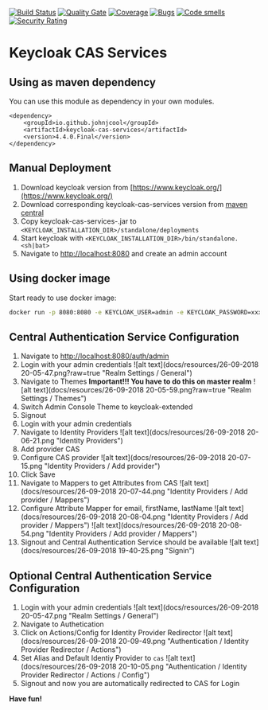 [![Build Status](https://travis-ci.com/johnjcool/keycloak-cas-services.svg?branch=master)](https://travis-ci.com/johnjcool/keycloak-cas-services) [![Quality Gate](https://sonarcloud.io/api/project_badges/measure?project=io.github.johnjcool%3Akeycloak-cas-services&metric=alert_status)](https://sonarcloud.io/dashboard/index/io.github.johnjcool%3Akeycloak-cas-services) [![Coverage](https://sonarcloud.io/api/project_badges/measure?project=io.github.johnjcool%3Akeycloak-cas-services&metric=coverage)](https://sonarcloud.io/component_measures?id=io.github.johnjcool%3Akeycloak-cas-services&metric=coverage) [![Bugs](https://sonarcloud.io/api/project_badges/measure?project=io.github.johnjcool%3Akeycloak-cas-services&metric=bugs)](https://sonarcloud.io/component_measures?id=io.github.johnjcool%3Akeycloak-cas-services&metric=bugs) [![Code smells](https://sonarcloud.io/api/project_badges/measure?project=io.github.johnjcool%3Akeycloak-cas-services&metric=code_smells)](https://sonarcloud.io/component_measures?id=io.github.johnjcool%3Akeycloak-cas-services&metric=code_smells) [![Security Rating](https://sonarcloud.io/api/project_badges/measure?project=io.github.johnjcool%3Akeycloak-cas-services&metric=security_rating)](https://sonarcloud.io/component_measures?id=io.github.johnjcool%3Akeycloak-cas-services&metric=security_rating)

Keycloak CAS Services
=====================

Using as maven dependency
-------------------------
You can use this module as dependency in your own modules.
```
<dependency>
	<groupId>io.github.johnjcool</groupId>
	<artifactId>keycloak-cas-services</artifactId>
	<version>4.4.0.Final</version>
</dependency>
```

Manual Deployment
-----------------
1. Download keycloak version from [https://www.keycloak.org/](https://www.keycloak.org/)
2. Download corresponding keycloak-cas-services version from [maven central](https://search.maven.org/search?q=g:io.github.johnjcool%20AND%20a:keycloak-cas-services&core=gav)
3. Copy keycloak-cas-services-<VERSION>.jar to ```<KEYCLOAK_INSTALLATION_DIR>/standalone/deployments```
4. Start keycloak with ```<KEYCLOAK_INSTALLATION_DIR>/bin/standalone.<sh|bat>```
5. Navigate to [http://localhost:8080](http://localhost:8080) and create an admin account

Using docker image
------------------
Start ready to use docker image:
```sh
docker run -p 8080:8080 -e KEYCLOAK_USER=admin -e KEYCLOAK_PASSWORD=xxxxxx johnjcool/keycloak-cas
```

Central Authentication Service Configuration
--------------------------------------------
1. Navigate to [http://localhost:8080/auth/admin](http://localhost:8080/auth/admin)
2. Login with your admin credentials ![alt text](docs/resources/26-09-2018 20-05-47.png?raw=true "Realm Settings / General")
3. Navigate to Themes **Important!!! You have to do this on master realm** ![alt text](docs/resources/26-09-2018 20-05-59.png?raw=true "Realm Settings / Themes")
4. Switch Admin Console Theme to keycloak-extended
5. Signout
6. Login with your admin credentials
7. Navigate to Identity Providers ![alt text](docs/resources/26-09-2018 20-06-21.png "Identity Providers")
8. Add provider CAS
9. Configure CAS provider ![alt text](docs/resources/26-09-2018 20-07-15.png "Identity Providers / Add provider")
10. Click Save
11. Navigate to Mappers to get Attributes from CAS ![alt text](docs/resources/26-09-2018 20-07-44.png "Identity Providers / Add provider / Mappers")
12. Configure Attribute Mapper for email, firstName, lastName ![alt text](docs/resources/26-09-2018 20-08-04.png "Identity Providers / Add provider / Mappers") ![alt text](docs/resources/26-09-2018 20-08-54.png "Identity Providers / Add provider / Mappers")
13. Signout and Central Authentication Service should be available ![alt text](docs/resources/26-09-2018 19-40-25.png "Signin")

Optional Central Authentication Service Configuration
--------------------------------------------
1. Login with your admin credentials ![alt text](docs/resources/26-09-2018 20-05-47.png "Realm Settings / General")
2. Navigate to Authetication 
3. Click on Actions/Config for Identity Provider Redirector ![alt text](docs/resources/26-09-2018 20-09-49.png "Authentication / Identity Provider Redirector / Actions")
4. Set Alias and Default Identiy Provider to ```cas``` ![alt text](docs/resources/26-09-2018 20-10-05.png "Authentication / Identity Provider Redirector / Actions / Config")
5. Signout and now you are automatically redirected to CAS for Login


**Have fun!**
